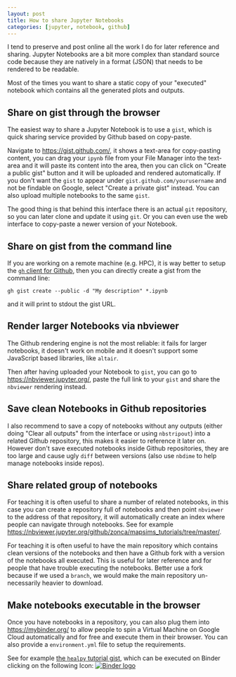 ```yaml
---
layout: post
title: How to share Jupyter Notebooks
categories: [jupyter, notebook, github]
---
```


I tend to preserve and post online all the work I do for later reference and sharing.
Jupyter Notebooks are a bit more complex than standard source code because they
are natively in a format (JSON) that needs to be rendered to be readable.

Most of the times you want to share a static copy of your "executed" notebook which contains
all the generated plots and outputs.

## Share on gist through the browser

The easiest way to share a Jupyter Notebook is to use a `gist`, which is
quick sharing service provided by Github based on copy-paste.

Navigate to <https://gist.github.com/>, it shows a text-area for copy-pasting
content, you can drag your `ipynb` file from your File Manager into the text-area
and it will paste its content into the area, then you can click on
"Create a public gist" button and it will be uploaded and rendered automatically.
If you don't want the `gist` to appear under `gist.github.com/yourusername` and
not be findable on Google, select "Create a private gist" instead.
You can also upload multiple notebooks to the same `gist`.

The good thing is that behind this interface there is an actual `git` repository,
so you can later clone and update it using `git`. Or you can even
use the web interface to copy-paste a newer version of your Notebook.

## Share on gist from the command line

If you are working on a remote machine (e.g. HPC), it is way better to setup the [`gh`
client for Github](https://cli.github.com/), then you can directly create a gist from the command line:

    gh gist create --public -d "My description" *.ipynb

and it will print to stdout the gist URL.

## Render larger Notebooks via nbviewer

The Github rendering engine is not the most reliable: it fails for larger notebooks,
it doesn't work on mobile and it doesn't support some JavaScript based libraries, like `altair`.

Then after having uploaded your Notebook to `gist`, you can go to <https://nbviewer.jupyter.org/>,
paste the full link to your `gist` and share the `nbviewer` rendering instead.

## Save clean Notebooks in Github repositories

I also recommend to save a copy of notebooks without any outputs (either doing "Clear all outputs" from
the interface or using `nbstripout`) into a related Github repository, this makes it easier to reference
it later on. However don't save executed notebooks inside Github repositories, they are too large
and cause ugly `diff` between versions (also use `nbdime` to help manage notebooks inside repos).

## Share related group of notebooks

For teaching it is often useful to share a number of related notebooks, in this case you can
create a repository full of notebooks and then point `nbviewer` to the address of that repository,
it will automatically create an index where people can navigate through notebooks.
See for example <https://nbviewer.jupyter.org/github/zonca/mapsims_tutorials/tree/master/>.

For teaching it is often useful to have the main repository which contains clean versions of the
notebooks and then have a Github fork with a version of the notebooks all executed. This is useful
for later reference and for people that have trouble executing the notebooks. Better use a fork
because if we used a `branch`, we would make the main repository un-necessarily heavier to download.

## Make notebooks executable in the browser

Once you have notebooks in a repository, you can also plug them into <https://mybinder.org/> to allow
people to spin a Virtual Machine on Google Cloud automatically and for free and execute them
in their browser. You can also provide a `environment.yml` file to setup the requirements.

See for example [the `healpy` tutorial gist](https://gist.github.com/zonca/9c114608e0903a3b8ea0bfe41c96f255),
which can be executed on Binder clicking on the following Icon: [![Binder logo](https://mybinder.org/badge_logo.svg)](https://mybinder.org/v2/gist/zonca/9c114608e0903a3b8ea0bfe41c96f255/master)
